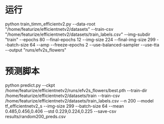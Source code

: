 

# 运行
python train_timm_efficientv2.py --data-root "/home/featurize/efficientnetv2/datasets" --train-csv "/home/featurize/efficientnetv2/datasets/train_labels.csv" --img-subdir "train" --epochs 80 --final-epochs 12 --img-size 224 --final-img-size 299 --batch-size 64 --amp --freeze-epochs 2 --use-balanced-sampler --use-tta --output "runs/efv2s_flowers"


# 预测脚本
python predict.py --ckpt /home/featurize/efficientnetv2/runs/efv2s_flowers/best.pth --train-dir /home/featurize/efficientnetv2/datasets/train --train-csv /home/featurize/efficientnetv2/datasets/train_labels.csv --n 200 --model tf_efficientnetv2_s --img-size 299 --batch-size 64 --mean 0.485,0.456,0.406 --std  0.229,0.224,0.225 --save-csv results/random200_preds.csv
